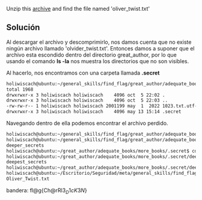 Unzip this [archive](https://drive.google.com/file/d/15pFs7BTOuJ4jrHZOAHNXfPWunY0K9fGl/view?usp=sharing) and find the file named 'oliver_twist.txt'

## Solución
Al descargar el archivo y descomprimirlo, nos damos cuenta que no existe ningún archivo llamado 'olvider_twist.txt'. Entonces damos a suponer que el archivo esta escondido dentro del directorio great_author, por lo que usando el comando **ls -la** nos muestra los directorios que no son visibles.

Al hacerlo, nos encontramos con una carpeta llamada **.secret**

``` bash
holiwiscach@ubuntu:~/general_skills/find_flag/great_author/adequate_books/more_books$ ls -la
total 1968
drwxrwxr-x 3 holiwiscach holiwiscach    4096 oct  5 22:02 .
drwxrwxr-x 3 holiwiscach holiwiscach    4096 oct  5 22:03 ..
-rw-rw-r-- 1 holiwiscach holiwiscach 2001199 may  1  2022 1023.txt.utf-8
drwxrwxr-x 3 holiwiscach holiwiscach    4096 may 13 15:14 .secret
```

Navegando dentro de ella podemos encontrar el archivo perdido.
``` bash
holiwiscach@ubuntu:~/general_skills/find_flag/great_author/adequate_books/more_books$ cd .secret/
holiwiscach@ubuntu:~/general_skills/find_flag/great_author/adequate_books/more_books/.secret$ ls
deeper_secrets
holiwiscach@ubuntu:~/great_author/adequate_books/more_books/.secret$ cd deeper_secrets/
holiwiscach@ubuntu:~/great_author/adequate_books/more_books/.secret/deeper_secrets$ ls
deepest_secrets
holiwiscach@ubuntu:~/great_author/adequate_books/more_books/.secret/deeper_secrets$ cd deepest_secrets/
holiwiscach@ubuntu:~/Escritorio/Seguridad/meta/general_skills/find_flag/great_author/adequate_books/more_books/.secret/deeper_secrets/deepest_secrets$ ls
Oliver_Twist.txt
```

bandera:
fl@g{Ch@rRl3$_D1cK3N$}